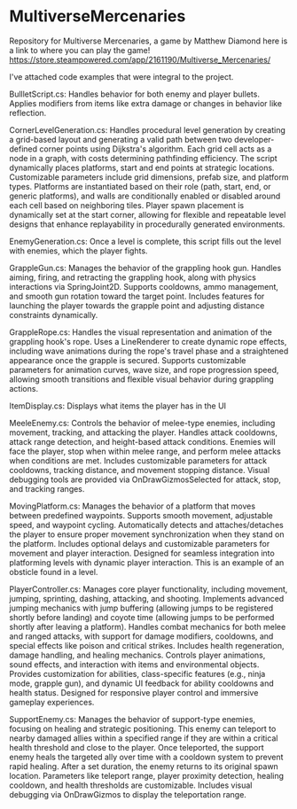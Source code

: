 # MultiverseMercenaries
Repository for Multiverse Mercenaries, a game by Matthew Diamond here is a link to where you can play the game! https://store.steampowered.com/app/2161190/Multiverse_Mercenaries/

I've attached code examples that were integral to the project.

BullletScript.cs: Handles behavior for both enemy and player bullets. Applies modifiers from items like extra damage or changes in behavior like reflection.

CornerLevelGeneration.cs: Handles procedural level generation by creating a grid-based layout and generating a valid path between two developer-defined corner points using Dijkstra's algorithm. Each grid cell acts as a node in a graph, with costs determining pathfinding efficiency. The script dynamically places platforms, start and end points at strategic locations. Customizable parameters include grid dimensions, prefab size, and platform types. Platforms are instantiated based on their role (path, start, end, or generic platforms), and walls are conditionally enabled or disabled around each cell based on neighboring tiles. Player spawn placement is dynamically set at the start corner, allowing for flexible and repeatable level designs that enhance replayability in procedurally generated environments.

EnemyGeneration.cs: Once a level is complete, this script fills out the level with enemies, which the player fights. 

GrappleGun.cs: Manages the behavior of the grappling hook gun. Handles aiming, firing, and retracting the grappling hook, along with physics interactions via SpringJoint2D. Supports cooldowns, ammo management, and smooth gun rotation toward the target point. Includes features for launching the player towards the grapple point and adjusting distance constraints dynamically.

GrappleRope.cs: Handles the visual representation and animation of the grappling hook's rope. Uses a LineRenderer to create dynamic rope effects, including wave animations during the rope's travel phase and a straightened appearance once the grapple is secured. Supports customizable parameters for animation curves, wave size, and rope progression speed, allowing smooth transitions and flexible visual behavior during grappling actions.

ItemDisplay.cs: Displays what items the player has in the UI

MeeleEnemy.cs: Controls the behavior of melee-type enemies, including movement, tracking, and attacking the player. Handles attack cooldowns, attack range detection, and height-based attack conditions. Enemies will face the player, stop when within melee range, and perform melee attacks when conditions are met. Includes customizable parameters for attack cooldowns, tracking distance, and movement stopping distance. Visual debugging tools are provided via OnDrawGizmosSelected for attack, stop, and tracking ranges.

MovingPlatform.cs: Manages the behavior of a platform that moves between predefined waypoints. Supports smooth movement, adjustable speed, and waypoint cycling. Automatically detects and attaches/detaches the player to ensure proper movement synchronization when they stand on the platform. Includes optional delays and customizable parameters for movement and player interaction. Designed for seamless integration into platforming levels with dynamic player interaction. This is an example of an obsticle found in a level.

PlayerController.cs: Manages core player functionality, including movement, jumping, sprinting, dashing, attacking, and shooting. Implements advanced jumping mechanics with jump buffering (allowing jumps to be registered shortly before landing) and coyote time (allowing jumps to be performed shortly after leaving a platform). Handles combat mechanics for both melee and ranged attacks, with support for damage modifiers, cooldowns, and special effects like poison and critical strikes. Includes health regeneration, damage handling, and healing mechanics. Controls player animations, sound effects, and interaction with items and environmental objects. Provides customization for abilities, class-specific features (e.g., ninja mode, grapple gun), and dynamic UI feedback for ability cooldowns and health status. Designed for responsive player control and immersive gameplay experiences.

SupportEnemy.cs: Manages the behavior of support-type enemies, focusing on healing and strategic positioning. This enemy can teleport to nearby damaged allies within a specified range if they are within a critical health threshold and close to the player. Once teleported, the support enemy heals the targeted ally over time with a cooldown system to prevent rapid healing. After a set duration, the enemy returns to its original spawn location. Parameters like teleport range, player proximity detection, healing cooldown, and health thresholds are customizable. Includes visual debugging via OnDrawGizmos to display the teleportation range.
